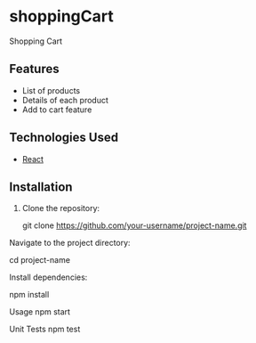 
# shoppingCart

  Shopping Cart 

## Features

  - List of products
  - Details of each product
  - Add to cart feature

## Technologies Used

  - [React](https://reactjs.org/)

## Installation

1. Clone the repository:

   git clone https://github.com/your-username/project-name.git
   
Navigate to the project directory:

  cd project-name

Install dependencies:

  npm install

Usage
  npm start

Unit Tests
  npm test


